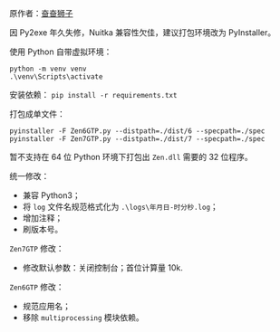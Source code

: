 原作者：[奋奋狮子](http://tieba.baidu.com/home/main?un=%E5%A5%8B%E5%A5%8B%E7%8B%AE%E5%AD%90)

因 Py2exe 年久失修，Nuitka 兼容性欠佳，建议打包环境改为 PyInstaller。

使用 Python 自带虚拟环境：
```
python -m venv venv
.\venv\Scripts\activate
```

安装依赖：
`pip install -r requirements.txt`

打包成单文件：
```
pyinstaller -F Zen6GTP.py --distpath=./dist/6 --specpath=./spec
pyinstaller -F Zen7GTP.py --distpath=./dist/7 --specpath=./spec
```

暂不支持在 64 位 Python 环境下打包出 `Zen.dll` 需要的 32 位程序。

统一修改：

- 兼容 Python3；
- 将 `log` 文件名规范格式化为 `.\logs\年月日-时分秒.log`；
- 增加注释；
- 刷版本号。

`Zen7GTP` 修改：

- 修改默认参数：关闭控制台；首位计算量 10k.

`Zen6GTP` 修改：

- 规范应用名；
- 移除 `multiprocessing` 模块依赖。